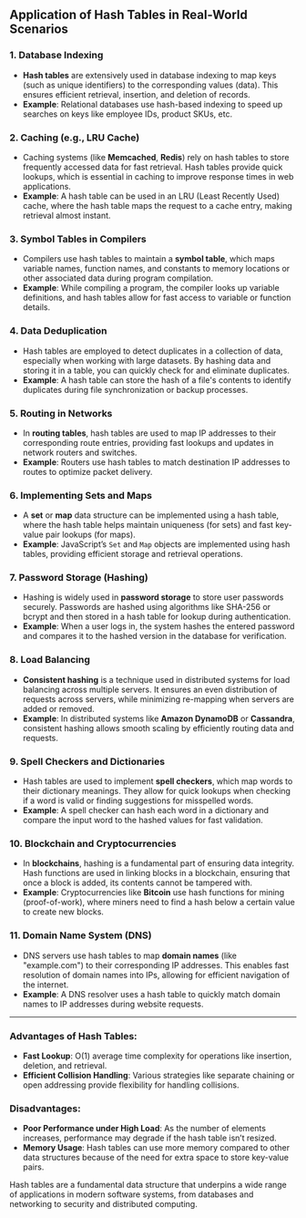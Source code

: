 ## Application of Hash Tables in Real-World Scenarios

### 1. **Database Indexing**
   - **Hash tables** are extensively used in database indexing to map keys (such as unique identifiers) to the corresponding values (data). This ensures efficient retrieval, insertion, and deletion of records.
   - **Example**: Relational databases use hash-based indexing to speed up searches on keys like employee IDs, product SKUs, etc.

### 2. **Caching (e.g., LRU Cache)**
   - Caching systems (like **Memcached**, **Redis**) rely on hash tables to store frequently accessed data for fast retrieval. Hash tables provide quick lookups, which is essential in caching to improve response times in web applications.
   - **Example**: A hash table can be used in an LRU (Least Recently Used) cache, where the hash table maps the request to a cache entry, making retrieval almost instant.

### 3. **Symbol Tables in Compilers**
   - Compilers use hash tables to maintain a **symbol table**, which maps variable names, function names, and constants to memory locations or other associated data during program compilation.
   - **Example**: While compiling a program, the compiler looks up variable definitions, and hash tables allow for fast access to variable or function details.

### 4. **Data Deduplication**
   - Hash tables are employed to detect duplicates in a collection of data, especially when working with large datasets. By hashing data and storing it in a table, you can quickly check for and eliminate duplicates.
   - **Example**: A hash table can store the hash of a file's contents to identify duplicates during file synchronization or backup processes.

### 5. **Routing in Networks**
   - In **routing tables**, hash tables are used to map IP addresses to their corresponding route entries, providing fast lookups and updates in network routers and switches.
   - **Example**: Routers use hash tables to match destination IP addresses to routes to optimize packet delivery.

### 6. **Implementing Sets and Maps**
   - A **set** or **map** data structure can be implemented using a hash table, where the hash table helps maintain uniqueness (for sets) and fast key-value pair lookups (for maps).
   - **Example**: JavaScript’s `Set` and `Map` objects are implemented using hash tables, providing efficient storage and retrieval operations.

### 7. **Password Storage (Hashing)**
   - Hashing is widely used in **password storage** to store user passwords securely. Passwords are hashed using algorithms like SHA-256 or bcrypt and then stored in a hash table for lookup during authentication.
   - **Example**: When a user logs in, the system hashes the entered password and compares it to the hashed version in the database for verification.

### 8. **Load Balancing**
   - **Consistent hashing** is a technique used in distributed systems for load balancing across multiple servers. It ensures an even distribution of requests across servers, while minimizing re-mapping when servers are added or removed.
   - **Example**: In distributed systems like **Amazon DynamoDB** or **Cassandra**, consistent hashing allows smooth scaling by efficiently routing data and requests.

### 9. **Spell Checkers and Dictionaries**
   - Hash tables are used to implement **spell checkers**, which map words to their dictionary meanings. They allow for quick lookups when checking if a word is valid or finding suggestions for misspelled words.
   - **Example**: A spell checker can hash each word in a dictionary and compare the input word to the hashed values for fast validation.

### 10. **Blockchain and Cryptocurrencies**
   - In **blockchains**, hashing is a fundamental part of ensuring data integrity. Hash functions are used in linking blocks in a blockchain, ensuring that once a block is added, its contents cannot be tampered with.
   - **Example**: Cryptocurrencies like **Bitcoin** use hash functions for mining (proof-of-work), where miners need to find a hash below a certain value to create new blocks.

### 11. **Domain Name System (DNS)**
   - DNS servers use hash tables to map **domain names** (like "example.com") to their corresponding IP addresses. This enables fast resolution of domain names into IPs, allowing for efficient navigation of the internet.
   - **Example**: A DNS resolver uses a hash table to quickly match domain names to IP addresses during website requests.

---

### Advantages of Hash Tables:
- **Fast Lookup**: O(1) average time complexity for operations like insertion, deletion, and retrieval.
- **Efficient Collision Handling**: Various strategies like separate chaining or open addressing provide flexibility for handling collisions.

### Disadvantages:
- **Poor Performance under High Load**: As the number of elements increases, performance may degrade if the hash table isn’t resized.
- **Memory Usage**: Hash tables can use more memory compared to other data structures because of the need for extra space to store key-value pairs.

Hash tables are a fundamental data structure that underpins a wide range of applications in modern software systems, from databases and networking to security and distributed computing.